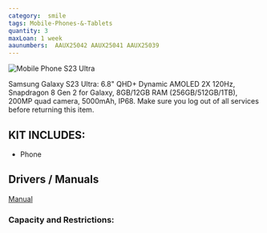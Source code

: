 ```yaml
---
category:  smile
tags: Mobile-Phones-&-Tablets
quantity: 3
maxLoan: 1 week
aaunumbers:  AAUX25042 AAUX25041 AAUX25039
---
```

![Mobile Phone S23 Ultra](https://www.notebookcheck-cn.com/uploads/tx_nbc2/Galaxy_S23_Ultra_Product_Image_Phantom_Black_Front_HI.jpg)

Samsung Galaxy S23 Ultra: 6.8" QHD+ Dynamic AMOLED 2X 120Hz, Snapdragon 8 Gen 2 for Galaxy, 8GB/12GB RAM (256GB/512GB/1TB), 200MP quad camera, 5000mAh, IP68. Make sure you log out of all services before returning this item.
## KIT INCLUDES:
-  Phone

## Drivers / Manuals
[Manual](https://www.samsung.com/dk/support/model/SM-S918BZGDEUB/#downloads)



### Capacity and Restrictions:
